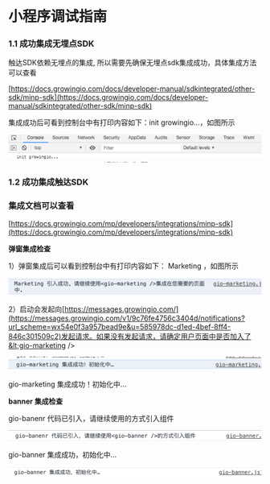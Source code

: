 # 小程序调试指南

### 1.1 成功集成无埋点SDK

触达SDK依赖无埋点的集成, 所以需要先确保无埋点sdk集成成功，具体集成方法可以查看

[https://docs.growingio.com/docs/developer-manual/sdkintegrated/other-sdk/minp-sdk](https://docs.growingio.com/docs/developer-manual/sdkintegrated/other-sdk/minp-sdk)

集成成功后可看到控制台中有打印内容如下：init growingio...，如图所示

![](../../../.gitbook/assets/xiao-cheng-xu-tiao-shi-zhi-nan.png)

### 1.2 成功集成触达SDK

### 集成文档可以查看

[https://docs.growingio.com/mp/developers/integrations/minp-sdk](https://docs.growingio.com/mp/developers/integrations/minp-sdk)

**弹窗集成检查**

1）弹窗集成后可以看到控制台中有打印内容如下： Marketing ，如图所示

![](../../../.gitbook/assets/image%20%28145%29.png)

2）启动会发起向[https://messages.growingio.com/](https://messages.growingio.com/v1/9c76fe4756c3404d/notifications?url_scheme=wx54e0f3a957bead9e&u=585978dc-d1ed-4bef-8ff4-846c301509c2)发起请求。如果没有发起请求，请确定用户页面中是否加入了&lt;gio-marketing /&gt;

![](../../../.gitbook/assets/image%20%28152%29.png)

gio-marketing 集成成功！初始化中…



**banner 集成检查**

gio-banenr 代码已引入，请继续使用的方式引入组件

![](../../../.gitbook/assets/image%20%2898%29.png)

gio-banner 集成成功，初始化中…

![](../../../.gitbook/assets/image%20%28148%29.png)

